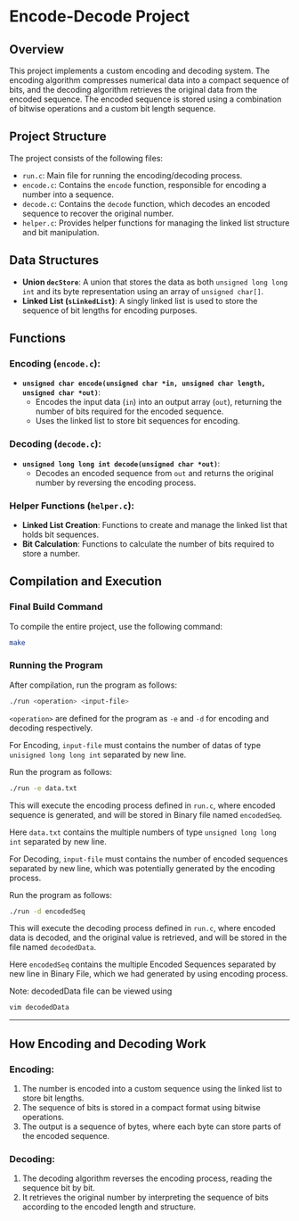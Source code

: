 # Encode-Decode Project

## Overview

This project implements a custom encoding and decoding system. The encoding algorithm compresses numerical data into a compact sequence of bits, and the decoding algorithm retrieves the original data from the encoded sequence. The encoded sequence is stored using a combination of bitwise operations and a custom bit length sequence.

## Project Structure

The project consists of the following files:

- `run.c`: Main file for running the encoding/decoding process.
- `encode.c`: Contains the `encode` function, responsible for encoding a number into a sequence.
- `decode.c`: Contains the `decode` function, which decodes an encoded sequence to recover the original number.
- `helper.c`: Provides helper functions for managing the linked list structure and bit manipulation.

## Data Structures

- **Union `decStore`**: A union that stores the data as both `unsigned long long int` and its byte representation using an array of `unsigned char[]`.
- **Linked List (`sLinkedList`)**: A singly linked list is used to store the sequence of bit lengths for encoding purposes.

## Functions

### Encoding (`encode.c`):
- **`unsigned char encode(unsigned char *in, unsigned char length, unsigned char *out)`**:
    - Encodes the input data (`in`) into an output array (`out`), returning the number of bits required for the encoded sequence.
    - Uses the linked list to store bit sequences for encoding.

### Decoding (`decode.c`):
- **`unsigned long long int decode(unsigned char *out)`**:
    - Decodes an encoded sequence from `out` and returns the original number by reversing the encoding process.

### Helper Functions (`helper.c`):
- **Linked List Creation**: Functions to create and manage the linked list that holds bit sequences.
- **Bit Calculation**: Functions to calculate the number of bits required to store a number.

## Compilation and Execution

### Final Build Command

To compile the entire project, use the following command:

```bash
make
```

### Running the Program

After compilation, run the program as follows:

```bash
./run <operation> <input-file>
```

`<operation>` are defined for the program as `-e` and `-d` for encoding and decoding respectively.

For Encoding, `input-file` must contains the number of datas of type `unisigned long long int` separated by new line.

Run the program as follows:

```bash
./run -e data.txt
```

This will execute the encoding process defined in `run.c`, where encoded sequence is generated, and will be stored in Binary file named `encodedSeq`.

Here `data.txt` contains the multiple numbers of type `unsigned long long int` separated by new line.


For Decoding, `input-file` must contains the number of encoded sequences separated by new line, which was potentially generated by the encoding process.

Run the program as follows:

```bash
./run -d encodedSeq
```

This will execute the decoding process defined in `run.c`, where encoded data is decoded, and the original value is retrieved, and will be stored in the file named `decodedData`.

Here `encodedSeq` contains the multiple Encoded Sequences separated by new line in Binary File, which we had generated by using encoding process.

Note: decodedData file can be viewed using
```bash
vim decodedData
```

---

## How Encoding and Decoding Work

### Encoding:
1. The number is encoded into a custom sequence using the linked list to store bit lengths.
2. The sequence of bits is stored in a compact format using bitwise operations.
3. The output is a sequence of bytes, where each byte can store parts of the encoded sequence.

### Decoding:
1. The decoding algorithm reverses the encoding process, reading the sequence bit by bit.
2. It retrieves the original number by interpreting the sequence of bits according to the encoded length and structure.
